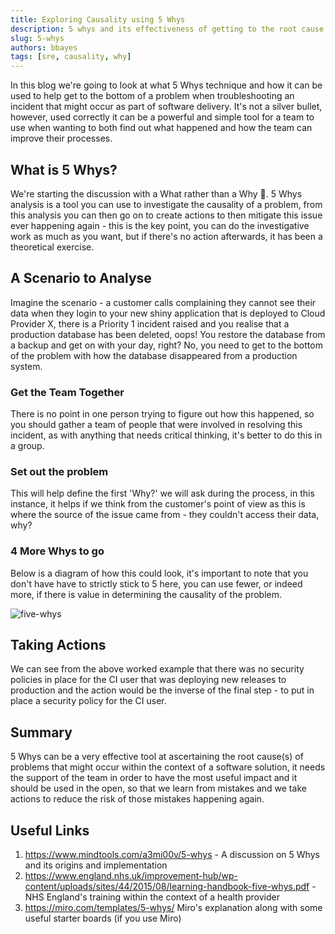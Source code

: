 ```yaml
---
title: Exploring Causality using 5 Whys
description: 5 whys and its effectiveness of getting to the root cause of a problem
slug: 5-whys
authors: bbayes
tags: [sre, causality, why]
---
```


In this blog we're going to look at what 5 Whys technique and how it can be used to help get to the bottom of a problem when troubleshooting an incident that might occur as part of software delivery. It's not a silver bullet, however, used correctly it can be a powerful and simple tool for a team to use when wanting to both find out what happened and how the team can improve their processes.

<!--truncate-->

## What is 5 Whys?
We're starting the discussion with a What rather than a Why 🤭. 5 Whys analysis is a tool you can use to investigate the causality of a problem, from this analysis you can then go on to create actions to then mitigate this issue ever happening again - this is the key point, you can do the investigative work as much as you want, but if there's no action afterwards, it has been a theoretical exercise.

## A Scenario to Analyse
Imagine the scenario - a customer calls complaining they cannot see their data when they login to your new shiny application that is deployed to Cloud Provider X, there is a Priority 1 incident raised and you realise that a production database has been deleted, oops! You restore the database from a backup and get on with your day, right? No, you need to get to the bottom of the problem with how the database disappeared from a production system.

### Get the Team Together
There is no point in one person trying to figure out how this happened, so you should gather a team of people that were involved in resolving this incident, as with anything that needs critical thinking, it's better to do this in a group.

### Set out the problem
This will help define the first 'Why?' we will ask during the process, in this instance, it helps if we think from the customer's point of view as this is where the source of the issue came from - they couldn't access their data, why?

### 4 More Whys to go
Below is a diagram of how this could look, it's important to note that you don't have have to strictly stick to 5 here, you can use fewer, or indeed more, if there is value in determining the causality of the problem.

![five-whys](/img/blogs/2023-08-15-Five-Whys/five-whys.png)


## Taking Actions
We can see from the above worked example that there was no security policies in place for the CI user that was deploying new releases to production and the action would be the inverse of the final step - to put in place a security policy for the CI user.

## Summary
5 Whys can be a very effective tool at ascertaining the root cause(s) of problems that might occur within the context of a software solution, it needs the support of the team in order to have the most useful impact and it should be used in the open, so that we learn from mistakes and we take actions to reduce the risk of those mistakes happening again.


## Useful Links
1. https://www.mindtools.com/a3mi00v/5-whys - A discussion on 5 Whys and its origins and implementation
1. https://www.england.nhs.uk/improvement-hub/wp-content/uploads/sites/44/2015/08/learning-handbook-five-whys.pdf - NHS England's training within the context of a health provider
1. https://miro.com/templates/5-whys/ Miro's explanation along with some useful starter boards (if you use Miro)
